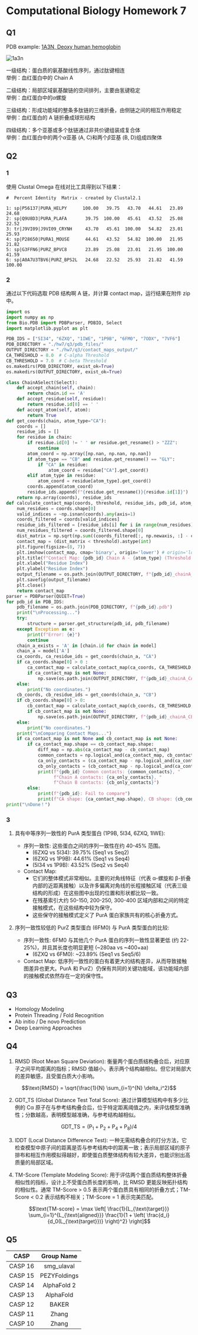# Computational Biology Homework 7

## Q1

PDB example: [1A3N, Deoxy human hemoglobin](https://www.rcsb.org/structure/1A3N)

![1a3n](1a3n.png)

一级结构：蛋白质的氨基酸线性序列，通过肽键相连  
举例：血红蛋白中的 Chain A

二级结构：局部区域氨基酸链的空间排列，主要由氢键稳定  
举例：血红蛋白中的$\alpha$螺旋

三级结构：形成功能域的整条多肽链的三维折叠，由侧链之间的相互作用稳定  
举例：血红蛋白的 A 链折叠成球形结构

四级结构：多个亚基或多个肽链通过非共价键组装成复合体  
举例：血红蛋白中的两个$\alpha$亚基 (A, C)和两个$\beta$亚基 (B, D)组成四聚体

## Q2

### 1

使用 Clustal Omega 在线对比工具得到以下结果：

```
#  Percent Identity  Matrix - created by Clustal2.1

1: sp|P56137|PURA_HELPY      100.00   39.75   43.70   44.61   23.89   24.68
2: sp|Q9U8D3|PURA_PLAFA       39.75  100.00   45.61   43.52   25.08   22.52
3: tr|J9VI09|J9VI09_CRYNH     43.70   45.61  100.00   54.82   23.01   25.93
4: sp|P28650|PURA1_MOUSE      44.61   43.52   54.82  100.00   21.95   21.82
5: sp|G3FFN6|PURZ_BPVC8       23.89   25.08   23.01   21.95  100.00   41.59
6: sp|A0A7U3TBV6|PURZ_BPS2L   24.68   22.52   25.93   21.82   41.59  100.00
```

### 2

通过以下代码选取 PDB 结构啊 A 链，并计算 contact map，运行结果在附件 zip 中。

```py
import os
import numpy as np
from Bio.PDB import PDBParser, PDBIO, Select
import matplotlib.pyplot as plt

PDB_IDS = ["5I34", "6ZXQ", "1IWE", "1P9B", "6FM0", "7ODX", "7VF6"]
PDB_DIRECTORY = "./hw7/q3/pdb_files/"
OUTPUT_DIRECTORY = "./hw7/q3/contact_maps_output/"
CA_THRESHOLD = 8.0  # C-alpha Threshold
CB_THRESHOLD = 7.0  # C-beta Threshold
os.makedirs(PDB_DIRECTORY, exist_ok=True)
os.makedirs(OUTPUT_DIRECTORY, exist_ok=True)

class ChainASelect(Select):
    def accept_chain(self, chain):
        return chain.id == 'A'
    def accept_residue(self, residue):
        return residue.id[0] == ' '
    def accept_atom(self, atom):
        return True
def get_coords(chain, atom_type="CA"):
    coords = []
    residue_ids = []
    for residue in chain:
        if residue.id[0] != ' ' or residue.get_resname() > "ZZZ":
            continue
        atom_coord = np.array([np.nan, np.nan, np.nan])
        if atom_type == "CB" and residue.get_resname() == "GLY":
            if "CA" in residue:
                atom_coord = residue["CA"].get_coord()
        elif atom_type in residue:
            atom_coord = residue[atom_type].get_coord()
        coords.append(atom_coord)
        residue_ids.append(f"{residue.get_resname()}{residue.id[1]}")
    return np.array(coords), residue_ids
def calculate_contact_map(coords, threshold, residue_ids, pdb_id, atom_type):
    num_residues = coords.shape[0]
    valid_indices = ~np.isnan(coords).any(axis=1)
    coords_filtered = coords[valid_indices]
    residue_ids_filtered = [residue_ids[i] for i in range(num_residues) if valid_indices[i]]
    num_residues_filtered = coords_filtered.shape[0]
    dist_matrix = np.sqrt(np.sum((coords_filtered[:, np.newaxis, :] - coords_filtered[np.newaxis, :, :])**2, axis=2))
    contact_map = (dist_matrix < threshold).astype(int)
    plt.figure(figsize=(8, 7))
    plt.imshow(contact_map, cmap='binary', origin='lower') # origin='lower' 使矩阵左下角为(0,0)
    plt.title(f"Contact Map: {pdb_id} Chain A - {atom_type} (Threshold: {threshold}Å)")
    plt.xlabel("Residue Index")
    plt.ylabel("Residue Index")
    output_filename = os.path.join(OUTPUT_DIRECTORY, f"{pdb_id}_chainA_{atom_type}_contact_map.png")
    plt.savefig(output_filename)
    plt.close()
    return contact_map
parser = PDBParser(QUIET=True)
for pdb_id in PDB_IDS:
    pdb_filename = os.path.join(PDB_DIRECTORY, f"{pdb_id}.pdb")
    print("\nProcessing...")
    try:
        structure = parser.get_structure(pdb_id, pdb_filename)
    except Exception as e:
        print(f"Error: {e}")
        continue
    chain_a_exists = 'A' in [chain.id for chain in model]
    chain_a = model['A']
    ca_coords, ca_residue_ids = get_coords(chain_a, "CA")
    if ca_coords.shape[0] > 0 :
        ca_contact_map = calculate_contact_map(ca_coords, CA_THRESHOLD, ca_residue_ids, pdb_id, "CA")
        if ca_contact_map is not None:
            np.save(os.path.join(OUTPUT_DIRECTORY, f"{pdb_id}_chainA_CA_contact_map.npy"), ca_contact_map)
    else:
        print("No coordinates.")
    cb_coords, cb_residue_ids = get_coords(chain_a, "CB")
    if cb_coords.shape[0] > 0:
        cb_contact_map = calculate_contact_map(cb_coords, CB_THRESHOLD, cb_residue_ids, pdb_id, "CB")
        if cb_contact_map is not None:
            np.save(os.path.join(OUTPUT_DIRECTORY, f"{pdb_id}_chainA_CB_contact_map.npy"), cb_contact_map)
    else:
        print("No coordinates.")
    print("\nComparing Contact Maps...")
    if ca_contact_map is not None and cb_contact_map is not None:
        if ca_contact_map.shape == cb_contact_map.shape:
            diff_map = np.abs(ca_contact_map - cb_contact_map)
            common_contacts = np.logical_and(ca_contact_map, cb_contact_map).sum()
            ca_only_contacts = (ca_contact_map - np.logical_and(ca_contact_map, cb_contact_map)).sum()
            cb_only_contacts = (cb_contact_map - np.logical_and(ca_contact_map, cb_contact_map)).sum()
            print(f"{pdb_id} Common contacts: {common_contacts}, "
                  f"Chain A contacts: {ca_only_contacts}, "
                  f"Chain B contacts: {cb_only_contacts}")
        else:
            print(f"{pdb_id}: Fail to compare")
            print(f"CA shape: {ca_contact_map.shape}, CB shape: {cb_contact_map.shape}")
print("\nDone！")
```

### 3

1. 具有中等序列一致性的 PurA 类型蛋白 (1P9B, 5I34, 6ZXQ, 1IWE):

   - 序列一致性: 这些蛋白之间的序列一致性在约 40-45% 范围。
     - (6ZXQ vs 5I34): 39.75% (Seq1 vs Seq2)
     - (6ZXQ vs 1P9B): 44.61% (Seq1 vs Seq4)
     - (5I34 vs 1P9B): 43.52% (Seq2 vs Seq4)
   - Contact Map:
     - 它们的整体模式非常相似。主要的对角线特征（代表 α-螺旋和 β-折叠内部的近距离接触）以及许多偏离对角线的长程接触区域（代表三级结构的形成）在这些图中出现的位置和形状都比较一致。
     - 在残基索引大约 50-150, 200-250, 300-400 区域内部和之间的特定接触模式，在这些结构中较为保守。
     - 这些保守的接触模式定义了 PurA 蛋白家族共有的核心折叠方式。

2. 序列一致性较低的 PurZ 类型蛋白 (6FM0) 与 PurA 类型蛋白的比较:

   - 序列一致性: 6FM0 与其他几个 PurA 蛋白的序列一致性显著更低 (约 22-25%)，并且其长度也明显更短 (~280aa vs ~400+aa)
     - (6ZXQ vs 6FM0): ~23.89% (Seq1 vs Seq5/6)
   - Contact Map: 低序列一致性的蛋白有着更大的结构差异，从而导致接触图差异也更大。PurA 和 PurZ）仍保有共同的关键功能域，该功能域内部的接触模式依然存在一定的保守性。

## Q3

- Homology Modeling
- Protein Threading / Fold Recognition
- Ab initio / De novo Prediction
- Deep Learning Approaches

## Q4

1. RMSD (Root Mean Square Deviation): 衡量两个蛋白质结构叠合后，对应原子之间平均距离的指标；RMSD 值越小，表示两个结构越相似。但它对局部大的差异敏感，且受蛋白质大小影响。

$$\text{RMSD} = \sqrt{\frac{1}{N} \sum_{i=1}^{N} \delta_i^2}$$

2. GDT_TS (Global Distance Test Total Score): 通过计算模型结构中有多少比例的 Cα 原子在与参考结构叠合后，位于特定距离阈值之内，来评估模型准确性；分数越高，表明模型越准确，与参考结构越相似。

$$\text{GDT_TS} = (\text{P}_1 + \text{P}_2 + \text{P}_4 + \text{P}_8) / 4$$

3. lDDT (Local Distance Difference Test): 一种无需结构叠合的打分方法，它检查模型中原子间的距离是否与参考结构中的距离一致；表示局部区域的原子排布和相互作用模拟得越好，即使蛋白质整体结构有较大差异，也能识别出高质量的局部区域。

4. TM-Score (Template Modeling Score): 用于评估两个蛋白质结构整体折叠相似性的指标，设计上不受蛋白质长度的影响，比 RMSD 更能反映拓扑结构的相似性。通常 TM-Score > 0.5 表示两个蛋白质具有相同的折叠方式；TM-Score < 0.2 表示结构不相关；TM-Score = 1 表示完美匹配。

$$\text{TM-score} = \max \left[ \frac{1}{L_{\text{target}}} \sum_{i=1}^{L_{\text{aligned}}} \frac{1}{1 + \left( \frac{d_i}{d_0(L_{\text{target}})} \right)^2} \right]$$

## Q5

|  CASP   |  Group Name  |
| :-----: | :----------: |
| CASP 16 |  smg_ulaval  |
| CASP 15 | PEZYFoldings |
| CASP 14 | AlphaFold 2  |
| CASP 13 |  AlphaFold   |
| CASP 12 |    BAKER     |
| CASP 11 |    Zhang     |
| CASP 10 |    Zhang     |
